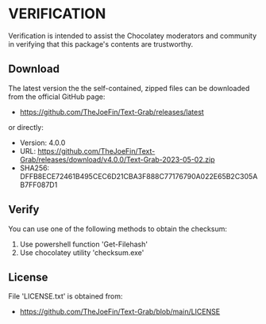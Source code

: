 # VERIFICATION
Verification is intended to assist the Chocolatey moderators and community in verifying that this package's contents are trustworthy.

## Download
The latest version the the self-contained, zipped files can be downloaded from 
the official GitHub page:
- https://github.com/TheJoeFin/Text-Grab/releases/latest

or directly:
- Version: 4.0.0
- URL: https://github.com/TheJoeFin/Text-Grab/releases/download/v4.0.0/Text-Grab-2023-05-02.zip
- SHA256: DFFB8ECE72461B495CEC6D21CBA3F888C77176790A022E65B2C305AB7FF087D1

## Verify
You can use one of the following methods to obtain the checksum:
1. Use powershell function 'Get-Filehash'
2. Use chocolatey utility 'checksum.exe'


## License
File 'LICENSE.txt' is obtained from:
- https://github.com/TheJoeFin/Text-Grab/blob/main/LICENSE
